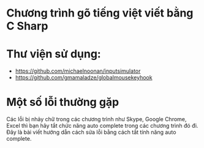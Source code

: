 # Chương trình gõ tiếng việt viết bằng C Sharp #

# Thư viện sử dụng:
- https://github.com/michaelnoonan/inputsimulator
- https://github.com/gmamaladze/globalmousekeyhook

# Một số lỗi thường gặp

Các lỗi bị nhảy chữ trong các chương trình như Skype, Google Chrome, Excel thì bạn hãy tắt chức năng auto complete trong
các chương trình đó đi. Đây là bài viết hướng dẫn cách sửa lỗi bằng cách tắt tính năng auto complete.
